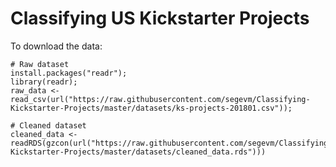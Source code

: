 # Classifying US Kickstarter Projects

To download the data:
````
# Raw dataset
install.packages("readr");
library(readr);
raw_data <- read_csv(url("https://raw.githubusercontent.com/segevm/Classifying-Kickstarter-Projects/master/datasets/ks-projects-201801.csv"));

# Cleaned dataset
cleaned_data <- readRDS(gzcon(url("https://raw.githubusercontent.com/segevm/Classifying-Kickstarter-Projects/master/datasets/cleaned_data.rds")))

````

